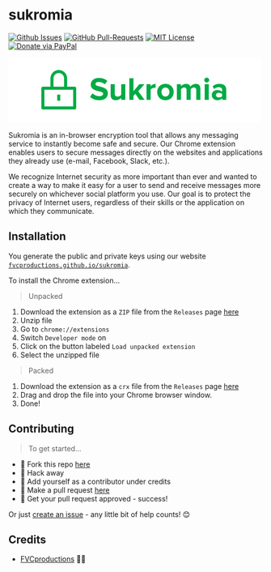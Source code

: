 # sukromia

[![Github Issues](https://img.shields.io/github/issues/fvcproductions/sukromia.svg?style=flat-square)](https://github.com/fvcproductions/sukromia/issues) [![GitHub  Pull-Requests](https://img.shields.io/github/issues-pr/fvcproductions/sukromia.svg?style=flat-square)](https://github.com/fvcproductions/sukromia/pulls) [![MIT License](http://img.shields.io/:license-mit-blue.svg?style=flat-square)](http://badges.mit-license.org) [![Donate via PayPal](https://img.shields.io/badge/Donate-PayPal-blue.svg?style=flat-square)](http://paypal.me/fvcproductions)

![](src/img/logo.png)

Sukromia is an in-browser encryption tool that allows any messaging service to instantly become safe and secure. Our Chrome extension enables users to secure messages directly on the websites and applications they already use (e-mail, Facebook, Slack, etc.).

We recognize Internet security as more important than ever and wanted to create a way to make it easy for a user to send and receive messages more securely on whichever social platform you use. Our goal is to protect the privacy of Internet users, regardless of their skills or the application on which they communicate.

## Installation

You generate the public and private keys using our website [`fvcproductions.github.io/sukromia`](http://fvcproductions.github.io/sukromia).

To install the Chrome extension...

> Unpacked

1. Download the extension as a `ZIP` file from the `Releases` page [here]()
2. Unzip file
2. Go to `chrome://extensions`
3. Switch `Developer mode` on
4. Click on the button labeled `Load unpacked extension`
5. Select the unzipped file

> Packed

1. Download the extension as a `crx` file from the `Releases` page [here]()
2. Drag and drop the file into your Chrome browser window.
3. Done!

## Contributing

> To get started...

- 🍴 Fork this repo [here](https://github.com/fvcproductions/sukromia#fork-destination-box)
- 🔨 Hack away
- 👥 Add yourself as a contributor under credits
- 🔧 Make a pull request [here](https://github.com/fvcproductions/sukromia/compare)
- 🎉 Get your pull request approved - success!

Or just [create an issue](https://github.com/fvcproductions/sukromia/issues) - any little bit of help counts! 😊

## Credits

- [FVCproductions](http://fvcproductions.com) 🍓🍫